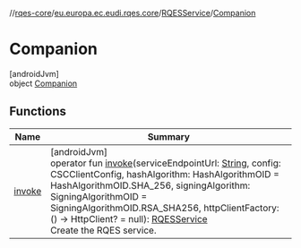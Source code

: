 //[rqes-core](../../../../index.md)/[eu.europa.ec.eudi.rqes.core](../../index.md)/[RQESService](../index.md)/[Companion](index.md)

# Companion

[androidJvm]\
object [Companion](index.md)

## Functions

| Name | Summary |
|---|---|
| [invoke](invoke.md) | [androidJvm]<br>operator fun [invoke](invoke.md)(serviceEndpointUrl: [String](https://kotlinlang.org/api/latest/jvm/stdlib/kotlin/-string/index.html), config: CSCClientConfig, hashAlgorithm: HashAlgorithmOID = HashAlgorithmOID.SHA_256, signingAlgorithm: SigningAlgorithmOID = SigningAlgorithmOID.RSA_SHA256, httpClientFactory: () -&gt; HttpClient? = null): [RQESService](../index.md)<br>Create the RQES service. |

